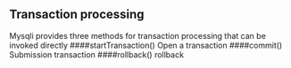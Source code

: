 ## Transaction processing
Mysqli provides three methods for transaction processing that can be invoked directly
####startTransaction()
Open a transaction
####commit()
Submission transaction
####rollback()
rollback
